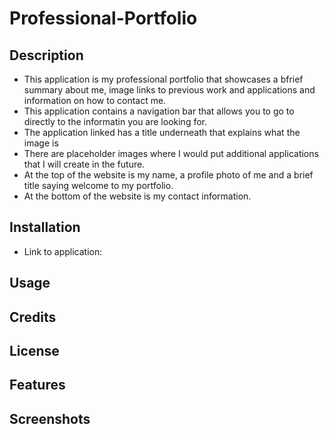 # Professional-Portfolio

## Description
- This application is my professional portfolio that showcases a bfrief summary about me, image links to previous work and applications and information on how to contact me.
- This application contains a navigation bar that allows you to go to directly to the informatin you are looking for.
- The application linked has a title underneath that explains what the image is
- There are placeholder images where I would put additional applications that I will create in the future.
- At the top of the website is my name, a profile photo of me and a brief title saying welcome to my portfolio.
- At the bottom of the website is my contact information.

## Installation

- Link to application: 

## Usage 

## Credits

## License 

## Features 

## Screenshots


